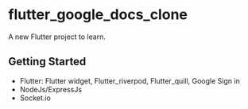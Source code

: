 # flutter_google_docs_clone

A new Flutter project to learn.

## Getting Started

- Flutter: Flutter widget, Flutter_riverpod, Flutter_quill, Google Sign in
- NodeJs/ExpressJs
- Socket.io
